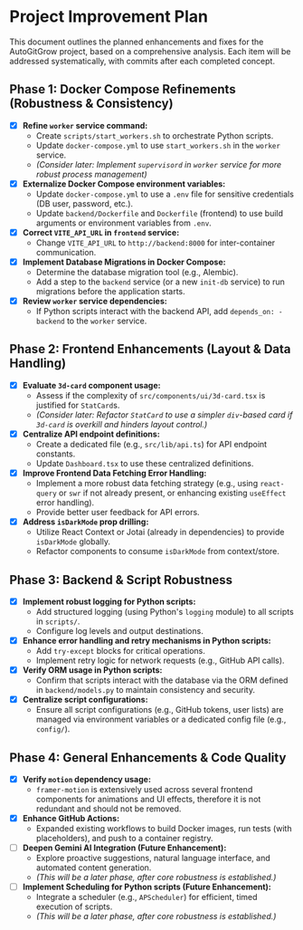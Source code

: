 # Project Improvement Plan

This document outlines the planned enhancements and fixes for the AutoGitGrow project, based on a comprehensive analysis. Each item will be addressed systematically, with commits after each completed concept.

## Phase 1: Docker Compose Refinements (Robustness & Consistency)

-   [x] **Refine `worker` service command:**
    -   Create `scripts/start_workers.sh` to orchestrate Python scripts.
    -   Update `docker-compose.yml` to use `start_workers.sh` in the `worker` service.
    -   *(Consider later: Implement `supervisord` in `worker` service for more robust process management)*
-   [x] **Externalize Docker Compose environment variables:**
    -   Update `docker-compose.yml` to use a `.env` file for sensitive credentials (DB user, password, etc.).
    -   Update `backend/Dockerfile` and `Dockerfile` (frontend) to use build arguments or environment variables from `.env`.
-   [x] **Correct `VITE_API_URL` in `frontend` service:**
    -   Change `VITE_API_URL` to `http://backend:8000` for inter-container communication.
-   [x] **Implement Database Migrations in Docker Compose:**
    -   Determine the database migration tool (e.g., Alembic).
    -   Add a step to the `backend` service (or a new `init-db` service) to run migrations before the application starts.
-   [x] **Review `worker` service dependencies:**
    -   If Python scripts interact with the backend API, add `depends_on: - backend` to the `worker` service.

## Phase 2: Frontend Enhancements (Layout & Data Handling)

-   [x] **Evaluate `3d-card` component usage:**
    -   Assess if the complexity of `src/components/ui/3d-card.tsx` is justified for `StatCard`s.
    -   *(Consider later: Refactor `StatCard` to use a simpler `div`-based card if `3d-card` is overkill and hinders layout control.)*
-   [x] **Centralize API endpoint definitions:**
    -   Create a dedicated file (e.g., `src/lib/api.ts`) for API endpoint constants.
    -   Update `Dashboard.tsx` to use these centralized definitions.
-   [x] **Improve Frontend Data Fetching Error Handling:**
    -   Implement a more robust data fetching strategy (e.g., using `react-query` or `swr` if not already present, or enhancing existing `useEffect` error handling).
    -   Provide better user feedback for API errors.
-   [x] **Address `isDarkMode` prop drilling:**
    -   Utilize React Context or Jotai (already in dependencies) to provide `isDarkMode` globally.
    -   Refactor components to consume `isDarkMode` from context/store.

## Phase 3: Backend & Script Robustness

-   [x] **Implement robust logging for Python scripts:**
    -   Add structured logging (using Python's `logging` module) to all scripts in `scripts/`.
    -   Configure log levels and output destinations.
-   [x] **Enhance error handling and retry mechanisms in Python scripts:**
    -   Add `try-except` blocks for critical operations.
    -   Implement retry logic for network requests (e.g., GitHub API calls).
-   [x] **Verify ORM usage in Python scripts:**
    -   Confirm that scripts interact with the database via the ORM defined in `backend/models.py` to maintain consistency and security.
-   [x] **Centralize script configurations:**
    -   Ensure all script configurations (e.g., GitHub tokens, user lists) are managed via environment variables or a dedicated config file (e.g., `config/`).

## Phase 4: General Enhancements & Code Quality

-   [x] **Verify `motion` dependency usage:**
    -   `framer-motion` is extensively used across several frontend components for animations and UI effects, therefore it is not redundant and should not be removed.
-   [x] **Enhance GitHub Actions:**
    -   Expanded existing workflows to build Docker images, run tests (with placeholders), and push to a container registry.
-   [ ] **Deepen Gemini AI Integration (Future Enhancement):**
    -   Explore proactive suggestions, natural language interface, and automated content generation.
    -   *(This will be a later phase, after core robustness is established.)*
-   [ ] **Implement Scheduling for Python scripts (Future Enhancement):**
    -   Integrate a scheduler (e.g., `APScheduler`) for efficient, timed execution of scripts.
    -   *(This will be a later phase, after core robustness is established.)*